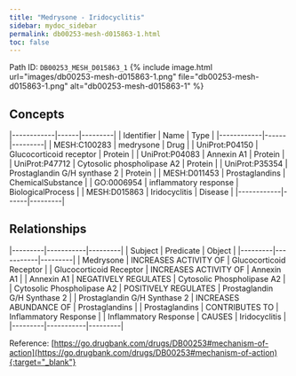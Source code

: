 ```yaml
---
title: "Medrysone - Iridocyclitis"
sidebar: mydoc_sidebar
permalink: db00253-mesh-d015863-1.html
toc: false 
---
```



Path ID: `DB00253_MESH_D015863_1`
{% include image.html url="images/db00253-mesh-d015863-1.png" file="db00253-mesh-d015863-1.png" alt="db00253-mesh-d015863-1" %}

## Concepts

|------------|------|---------|
| Identifier | Name | Type    |
|------------|------|---------|
| MESH:C100283 | medrysone | Drug |
| UniProt:P04150 | Glucocorticoid receptor | Protein |
| UniProt:P04083 | Annexin A1 | Protein |
| UniProt:P47712 | Cytosolic phospholipase A2 | Protein |
| UniProt:P35354 | Prostaglandin G/H synthase 2 | Protein |
| MESH:D011453 | Prostaglandins | ChemicalSubstance |
| GO:0006954 | inflammatory response | BiologicalProcess |
| MESH:D015863 | Iridocyclitis | Disease |
|------------|------|---------|

## Relationships

|---------|-----------|---------|
| Subject | Predicate | Object  |
|---------|-----------|---------|
| Medrysone | INCREASES ACTIVITY OF | Glucocorticoid Receptor |
| Glucocorticoid Receptor | INCREASES ACTIVITY OF | Annexin A1 |
| Annexin A1 | NEGATIVELY REGULATES | Cytosolic Phospholipase A2 |
| Cytosolic Phospholipase A2 | POSITIVELY REGULATES | Prostaglandin G/H Synthase 2 |
| Prostaglandin G/H Synthase 2 | INCREASES ABUNDANCE OF | Prostaglandins |
| Prostaglandins | CONTRIBUTES TO | Inflammatory Response |
| Inflammatory Response | CAUSES | Iridocyclitis |
|---------|-----------|---------|

Reference: [https://go.drugbank.com/drugs/DB00253#mechanism-of-action](https://go.drugbank.com/drugs/DB00253#mechanism-of-action){:target="_blank"}